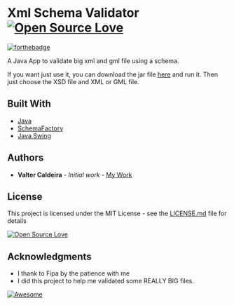 # Xml Schema Validator [![Open Source Love](https://badges.frapsoft.com/os/v1/open-source.svg?v=102)](https://github.com/ellerbrock/open-source-badge/)

[![forthebadge](http://forthebadge.com/badges/built-by-hipsters.svg)](http://forthebadge.com)

A Java App to validate big xml and gml file using a schema.

If you want just use it, you can download the jar file [here](https://github.com/valterjpcaldeira/Xml_Schema_Validator/blob/master/jar_file/xsdValidator.jar) and run it. Then just choose the XSD file and XML or GML file.

## Built With

* [Java](https://www.java.com/)
* [SchemaFactory](https://docs.oracle.com/javase/7/docs/api/javax/xml/validation/SchemaFactory.html)
* [Java Swing](http://docs.oracle.com/javase/tutorial/uiswing/)

## Authors

* **Valter Caldeira** - *Initial work* - [My Work](https://github.com/valterjpcaldeira/)

## License

This project is licensed under the MIT License - see the [LICENSE.md](LICENSE.md) file for details

[![Open Source Love](https://badges.frapsoft.com/os/mit/mit.svg?v=102)](https://github.com/ellerbrock/open-source-badge/)

## Acknowledgments

* I thank to Fipa by the patience with me
* I did this project to help me validated some REALLY BIG files.

[![Awesome](https://cdn.rawgit.com/sindresorhus/awesome/d7305f38d29fed78fa85652e3a63e154dd8e8829/media/badge.svg)](https://github.com/sindresorhus/awesome)
